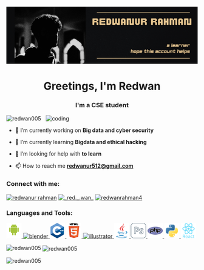 ![banner](https://github.com/redwan005/redwan005/blob/main/Banner.jpg)

<h1 align="center">Greetings, I'm Redwan</h1>
<h3 align="center">I'm a CSE student</h3>

<img align="right" alt="coding" width="400" src="https://64.media.tumblr.com/ccfc277b8368ae0ce4c2d7c33643e50b/3ee46f8d2e88ac6c-eb/s400x600/2f0a7d8f1aa1d80e7d281b48f2c67b11a7de82db.gif">

<p align="left"> <img src="https://komarev.com/ghpvc/?username=redwan005&label=Profile%20views&color=0e75b6&style=flat" alt="redwan005" /> </p>

- 🔭 I’m currently working on **Big data and cyber security**

- 🌱 I’m currently learning **Bigdata and ethical hacking**

- 🤝 I’m looking for help with **to learn**

- 📫 How to reach me **redwanur512@gmail.com**

<h3 align="left">Connect with me:</h3>
<p align="left">
<a href="https://linkedin.com/in/redwanur rahman" target="blank"><img align="center" src="https://raw.githubusercontent.com/rahuldkjain/github-profile-readme-generator/master/src/images/icons/Social/linked-in-alt.svg" alt="redwanur rahman" height="30" width="40" /></a>
<a href="https://instagram.com/_red._.wan_" target="blank"><img align="center" src="https://raw.githubusercontent.com/rahuldkjain/github-profile-readme-generator/master/src/images/icons/Social/instagram.svg" alt="_red._.wan_" height="30" width="40" /></a>
<a href="https://www.behance.net/redwanrahman4" target="blank"><img align="center" src="https://raw.githubusercontent.com/rahuldkjain/github-profile-readme-generator/master/src/images/icons/Social/behance.svg" alt="redwanrahman4" height="30" width="40" /></a>
</p>

<h3 align="left">Languages and Tools:</h3>
<p align="left"> <a href="https://developer.android.com" target="_blank" rel="noreferrer"> <img src="https://raw.githubusercontent.com/devicons/devicon/master/icons/android/android-original-wordmark.svg" alt="android" width="40" height="40"/> </a> <a href="https://www.blender.org/" target="_blank" rel="noreferrer"> <img src="https://download.blender.org/branding/community/blender_community_badge_white.svg" alt="blender" width="40" height="40"/> </a> <a href="https://www.w3schools.com/cpp/" target="_blank" rel="noreferrer"> <img src="https://raw.githubusercontent.com/devicons/devicon/master/icons/cplusplus/cplusplus-original.svg" alt="cplusplus" width="40" height="40"/> </a> <a href="https://www.w3.org/html/" target="_blank" rel="noreferrer"> <img src="https://raw.githubusercontent.com/devicons/devicon/master/icons/html5/html5-original-wordmark.svg" alt="html5" width="40" height="40"/> </a> <a href="https://www.adobe.com/in/products/illustrator.html" target="_blank" rel="noreferrer"> <img src="https://www.vectorlogo.zone/logos/adobe_illustrator/adobe_illustrator-icon.svg" alt="illustrator" width="40" height="40"/> </a> <a href="https://www.java.com" target="_blank" rel="noreferrer"> <img src="https://raw.githubusercontent.com/devicons/devicon/master/icons/java/java-original.svg" alt="java" width="40" height="40"/> </a> <a href="https://www.photoshop.com/en" target="_blank" rel="noreferrer"> <img src="https://raw.githubusercontent.com/devicons/devicon/master/icons/photoshop/photoshop-line.svg" alt="photoshop" width="40" height="40"/> </a> <a href="https://www.php.net" target="_blank" rel="noreferrer"> <img src="https://raw.githubusercontent.com/devicons/devicon/master/icons/php/php-original.svg" alt="php" width="40" height="40"/> </a> <a href="https://www.python.org" target="_blank" rel="noreferrer"> <img src="https://raw.githubusercontent.com/devicons/devicon/master/icons/python/python-original.svg" alt="python" width="40" height="40"/> </a> <a href="https://reactjs.org/" target="_blank" rel="noreferrer"> <img src="https://raw.githubusercontent.com/devicons/devicon/master/icons/react/react-original-wordmark.svg" alt="react" width="40" height="40"/> </a> </p>

<p><img align="left" src="https://github-readme-stats.vercel.app/api/top-langs?username=redwan005&show_icons=true&locale=en&layout=compact" alt="redwan005" /></p>

<p>&nbsp;<img align="center" src="https://github-readme-stats.vercel.app/api?username=redwan005&show_icons=true&locale=en" alt="redwan005" /></p>

<p><img align="center" src="https://github-readme-streak-stats.herokuapp.com/?user=redwan005&" alt="redwan005" /></p>
